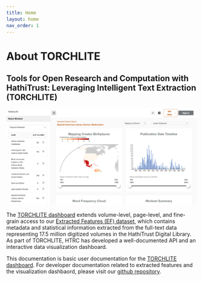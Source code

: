 ```yaml
---
title: Home
layout: home
nav_order: 1
---
```

# About TORCHLITE
## Tools for Open Research and Computation with HathiTrust: Leveraging Intelligent Text Extraction (TORCHLITE)
<img src="images/dashboard.png" alt="create workset" width="600"/>

The [TORCHLITE dashboard](https://torchlite.htrc.illinois.edu/dashboard) extends volume-level, page-level, and fine-grain access to our [Extracted Features (EF) dataset](https://analytics.hathitrust.org/deriveddatasets), which contains metadata and statistical information extracted from the full-text data representing 17.5 million digitized volumes in the HathiTrust Digital Library. As part of TORCHLITE, HTRC has developed a well-documented API and an interactive data visualization dashboard.

This documentation is basic user documentation for the [TORCHLITE dashboard](https://torchlite.htrc.illinois.edu/dashboard). For developer documentation related to extracted features and the visualization dashbaord, please visit our [github repository](https://github.com/htrc).
